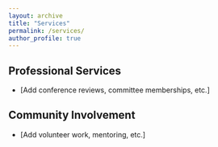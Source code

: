 ```yaml
---
layout: archive
title: "Services"
permalink: /services/
author_profile: true
---
```


## Professional Services
- [Add conference reviews, committee memberships, etc.]

## Community Involvement
- [Add volunteer work, mentoring, etc.]